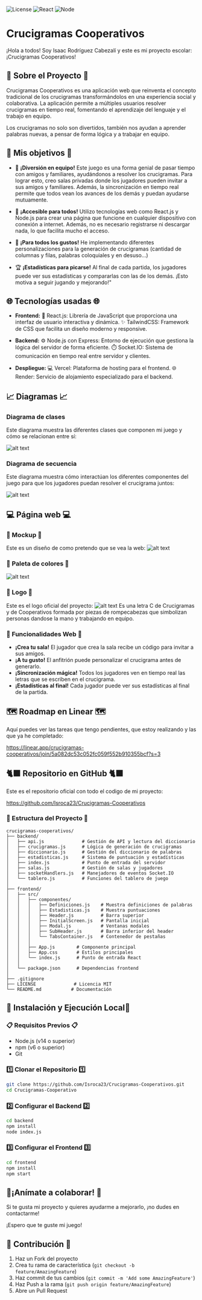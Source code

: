 ![License](https://img.shields.io/github/license/Isroca23/Crucigramas-Cooperativos)
![React](https://img.shields.io/badge/React-18.x-blue)
![Node](https://img.shields.io/badge/Node-14.x-green)

#  Crucigramas Cooperativos 

¡Hola a todos! Soy Isaac Rodríguez Cabezalí y este es mi proyecto escolar: ¡Crucigramas Cooperativos! 

## 📖 Sobre el Proyecto 📖

Crucigramas Cooperativos es una aplicación web que reinventa el concepto tradicional de los crucigramas transformándolos en una experiencia social y colaborativa. La aplicación permite a múltiples usuarios resolver crucigramas en tiempo real, fomentando el aprendizaje del lenguaje y el trabajo en equipo.

Los crucigramas no solo son divertidos, también nos ayudan a aprender palabras nuevas, a pensar de forma lógica y a trabajar en equipo.

## 🎯 Mis objetivos 🎯

* 🤝 **¡Diversión en equipo!**  Este juego es una forma genial de pasar tiempo con amigos y familiares, ayudándonos a resolver los crucigramas. Para lograr esto, creo salas privadas donde los jugadores pueden invitar a sus amigos y familiares. Además, la sincronización en tiempo real permite que todos vean los avances de los demás y puedan ayudarse mutuamente.

* 📱 **¡Accesible para todos!**  Utilizo tecnologías web como React.js y Node.js para crear una página que funcione en cualquier dispositivo con conexión a internet. Además, no es necesario registrarse ni descargar nada, lo que facilita mucho el acceso.

* 🩷 **¡Para todos los gustos!**  He implementando diferentes personalizaciones para la generación de crucigramas (cantidad de columnas y filas, palabras coloquiales y en desuso...)

* 🏆 **¡Estadísticas para picarse!** Al final de cada partida, los jugadores puede ver sus estadísticas y compararlas con las de los demás. ¡Esto motiva a seguir jugando y mejorando!"

## 🌐 Tecnologías usadas 🌐

* **Frontend:**
    🧠 React.js: Librería de JavaScript que proporciona una interfaz de usuario interactiva y dinámica.
    ✨ TailwindCSS: Framework de CSS que facilita un diseño moderno y responsive.

* **Backend:**
    ⚙️ Node.js con Express: Entorno de ejecución que gestiona la lógica del servidor de forma eficiente.
    ⏱️ Socket.IO: Sistema de comunicación en tiempo real entre servidor y clientes.

* **Despliegue:**
    💻 Vercel: Plataforma de hosting para el frontend.
    🌐 Render: Servicio de alojamiento especializado para el backend.

## 📈 Diagramas 📈

### Diagrama de clases
Este diagrama muestra las diferentes clases que componen mi juego y cómo se relacionan entre sí:

![alt text](readme_img/image.png)

### Diagrama de secuencia
Este diagrama muestra cómo interactúan los diferentes componentes del juego para que los jugadores puedan resolver el crucigrama juntos:

![alt text](readme_img/image-1.png)

## 💻 Página web 💻

### 💭 Mockup 💭
Este es un diseño de como pretendo que se vea la web:
![alt text](readme_img/image-2.png)

### 🎨 Paleta de colores 🎨
![alt text](readme_img/Paleta.png)

### ️👀 Logo ️👀
Este es el logo oficial del proyecto:
![alt text](readme_img/Logo.png)
Es una letra C de Crucigramas y de Cooperativos formada por piezas de rompecabezas que simbolizan personas dandose la mano y trabajando en equipo.

### 🔗 Funcionalidades Web 🔗

* **¡Crea tu sala!**  El jugador que crea la sala recibe un código para invitar a sus amigos.
* **¡A tu gusto!**  El anfitrión puede personalizar el crucigrama antes de generarlo.
* **¡Sincronización mágica!**  Todos los jugadores ven en tiempo real las letras que se escriben en el crucigrama.
* **¡Estadísticas al final!**  Cada jugador puede ver sus estadísticas al final de la partida.

## ️🗺️ Roadmap en Linear 🗺️
Aquí puedes ver las tareas que tengo pendientes, que estoy realizando y las que ya he completado:

https://linear.app/crucigramas-cooperativos/join/5a082dc53c052fc059f552b910355bcf?s=3

## 🐈‍⬛ Repositorio en GitHub 🐈‍⬛
Este es el repositorio oficial con todo el codigo de mi proyecto:

https://github.com/Isroca23/Crucigramas-Cooperativos

### 📁 Estructura del Proyecto 📁
```
crucigramas-cooperativos/
├── backend/                 
│   ├── api.js              # Gestión de API y lectura del diccionario
│   ├── crucigramas.js      # Lógica de generación de crucigramas
│   ├── diccionario.js      # Gestión del diccionario de palabras
│   ├── estadisticas.js     # Sistema de puntuación y estadísticas
│   ├── index.js            # Punto de entrada del servidor
│   ├── salas.js            # Gestión de salas y jugadores
│   ├── socketHandlers.js   # Manejadores de eventos Socket.IO
│   └── tablero.js          # Funciones del tablero de juego
│
├── frontend/               
│   ├── src/               
│   │   ├── componentes/   
│   │   │   ├── Definiciones.js    # Muestra definiciones de palabras
│   │   │   ├── Estadisticas.js    # Muestra puntuaciones
│   │   │   ├── Header.js          # Barra superior
│   │   │   ├── InitialScreen.js   # Pantalla inicial
│   │   │   ├── Modal.js           # Ventanas modales
│   │   │   ├── SubHeader.js       # Barra inferior del header
│   │   │   └── TabsContainer.js   # Contenedor de pestañas
│   │   │
│   │   ├── App.js        # Componente principal
│   │   ├── App.css       # Estilos principales
│   │   └── index.js      # Punto de entrada React
│   │
│   └── package.json      # Dependencias frontend
│
├── .gitignore           
├── LICENSE              # Licencia MIT
└── README.md           # Documentación
```

## 🔧 Instalación y Ejecución Local🔧

### 📋 Requisitos Previos 📋
* Node.js (v14 o superior)
* npm (v6 o superior)
* Git

### 1️⃣ Clonar el Repositorio 1️⃣
```bash
git clone https://github.com/Isroca23/Crucigramas-Cooperativos.git
cd Crucigramas-Cooperativo
```

### 2️⃣ Configurar el Backend 2️⃣
```bash
cd backend
npm install
node index.js
```

### 3️⃣ Configurar el Frontend 3️⃣
```bash
cd frontend
npm install
npm start
```

## 👥¡Anímate a colaborar! 👥

Si te gusta mi proyecto y quieres ayudarme a mejorarlo, ¡no dudes en contactarme!

¡Espero que te guste mi juego!

## 🤝 Contribución 🤝
1. Haz un Fork del proyecto
2. Crea tu rama de característica (`git checkout -b feature/AmazingFeature`)
3. Haz commit de tus cambios (`git commit -m 'Add some AmazingFeature'`)
4. Haz Push a la rama (`git push origin feature/AmazingFeature`)
5. Abre un Pull Request